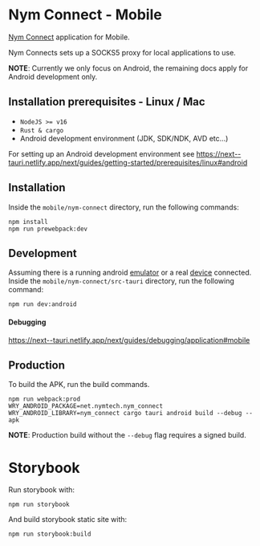<!--
Copyright 2020 - Nym Technologies SA <contact@nymtech.net>
SPDX-License-Identifier: Apache-2.0
-->

# Nym Connect - Mobile

[Nym Connect](https://github.com/nymtech/nym/tree/develop/nym-connect) application for Mobile.

Nym Connects sets up a SOCKS5 proxy for local applications to use.

**NOTE**: Currently we only focus on Android,
the remaining docs apply for Android development only.

## Installation prerequisites - Linux / Mac

- `NodeJS >= v16`
- `Rust & cargo`
- Android development environment (JDK, SDK/NDK, AVD etc...)

For setting up an Android development environment see
https://next--tauri.netlify.app/next/guides/getting-started/prerequisites/linux#android

## Installation

Inside the `mobile/nym-connect` directory, run the following commands:

```
npm install
npm run prewebpack:dev
```

## Development

Assuming there is a running android [emulator](https://developer.android.com/studio/run/emulator)
or a real [device](https://developer.android.com/studio/run/device) connected.
Inside the `mobile/nym-connect/src-tauri` directory, run the following command:

```
npm run dev:android
```

#### Debugging

https://next--tauri.netlify.app/next/guides/debugging/application#mobile

## Production

To build the APK, run the build commands.

```
npm run webpack:prod
WRY_ANDROID_PACKAGE=net.nymtech.nym_connect WRY_ANDROID_LIBRARY=nym_connect cargo tauri android build --debug --apk
```

**NOTE**: Production build without the `--debug` flag requires a signed build.

# Storybook

Run storybook with:

```
npm run storybook
```

And build storybook static site with:

```
npm run storybook:build
```
